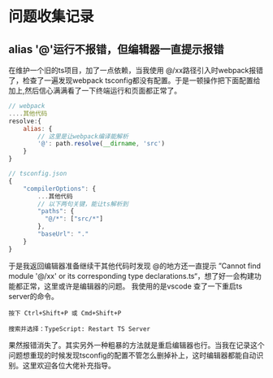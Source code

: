 # 问题收集记录
## alias '@'运行不报错，但编辑器一直提示报错
在维护一个旧的ts项目，加了一点依赖，当我使用 @/xx路径引入时webpack报错了，检查了一遍发现webpack tsconfig都没有配置。于是一顿操作把下面配置给加上,然后信心满满看了一下终端运行和页面都正常了。

```javascript
// webpack 
....其他代码
resolve:{
    alias: {
        // 这里是让webpack编译能解析
        '@': path.resolve(__dirname, 'src')    
    }    
}
```
```javascript
// tsconfig.json
{
    "compilerOptions": {
        ...其他代码
        // 以下两句关键，能让ts解析到
        "paths": {
          "@/*": ["src/*"]
        },
        "baseUrl": "."     
    }
}
```
于是我返回编辑器准备继续干其他代码时发现 @的地方还一直提示 ”Cannot find module '@/xx' or its corresponding type declarations.ts“，想了好一会构建功能都正常，这里或许是编辑器的问题。
我使用的是vscode 查了一下重启ts server的命令。
```
按下 Ctrl+Shift+P 或 Cmd+Shift+P

搜索并选择：TypeScript: Restart TS Server
```
果然报错消失了。其实另外一种粗暴的方法就是重启编辑器也行。当我在记录这个问题想重现的时候发现tsconfig的配置不管怎么删掉补上，这时编辑器都能自动识别。这里欢迎各位大佬补充指导。